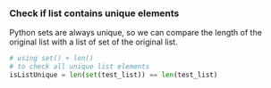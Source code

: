 ### Check if list contains unique elements

Python sets are always unique, so we can compare the length of the original list with a list of set of the original list.

```py
# using set() + len() 
# to check all unique list elements 
isListUnique = len(set(test_list)) == len(test_list) 
```